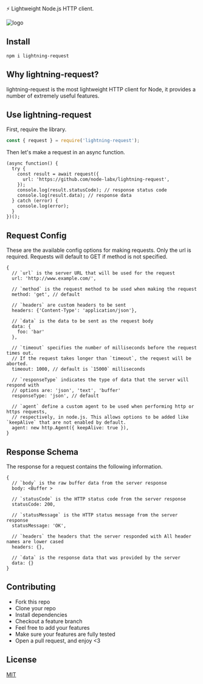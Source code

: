 ⚡ Lightweight Node.js HTTP client.

![logo](./logo.png)

## Install

```
npm i lightning-request
```

## Why lightning-request?

lightning-request is the most lightweight HTTP client for Node, it provides a number of extremely useful features.

## Use lightning-request

First, require the library.

```js
const { request } = require('lightning-request');
```

Then let's make a request in an async function.

```
(async function() {
  try {
    const result = await request({
      url: 'https://github.com/node-labx/lightning-request',
    });
    console.log(result.statusCode); // response status code
    console.log(result.data); // response data
  } catch (error) {
    console.log(error);
  }
})();
```

## Request Config

These are the available config options for making requests. Only the url is required. Requests will default to GET if method is not specified.

```
{
  // `url` is the server URL that will be used for the request
  url: 'http://www.example.com/',

  // `method` is the request method to be used when making the request
  method: 'get', // default

  // `headers` are custom headers to be sent
  headers: {'Content-Type': 'application/json'},

  // `data` is the data to be sent as the request body
  data: {
    foo: 'bar'
  },

  // `timeout` specifies the number of milliseconds before the request times out.
  // If the request takes longer than `timeout`, the request will be aborted.
  timeout: 1000, // default is `15000` milliseconds

  // `responseType` indicates the type of data that the server will respond with
  // options are: 'json', 'text', 'buffer'
  responseType: 'json', // default

  // `agent` define a custom agent to be used when performing http or https requests,
  // respectively, in node.js. This allows options to be added like `keepAlive` that are not enabled by default.
  agent: new http.Agent({ keepAlive: true }),
}
```

## Response Schema

The response for a request contains the following information.

```
{
  // `body` is the raw buffer data from the server response
  body: <Buffer >

  // `statusCode` is the HTTP status code from the server response
  statusCode: 200,

  // `statusMessage` is the HTTP status message from the server response
  statusMessage: 'OK',

  // `headers` the headers that the server responded with All header names are lower cased
  headers: {},

  // `data` is the response data that was provided by the server
  data: {}
}
```

## Contributing

- Fork this repo
- Clone your repo
- Install dependencies
- Checkout a feature branch
- Feel free to add your features
- Make sure your features are fully tested
- Open a pull request, and enjoy <3

## License

[MIT](LICENSE)
